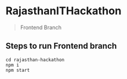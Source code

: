 # RajasthanITHackathon
  > Frontend Branch

## Steps to run Frontend branch
```
cd rajasthan-hackathon
npm i
npm start
```

